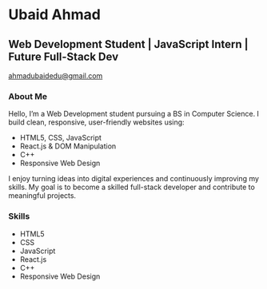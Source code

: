 # Ubaid Ahmad
## Web Development Student | JavaScript Intern | Future Full-Stack Dev
ahmadubaidedu@gmail.com

### About Me
Hello, I’m a Web Development student pursuing a BS in Computer Science. I build clean, responsive, user-friendly websites using:
- HTML5, CSS, JavaScript
- React.js & DOM Manipulation
- C++
- Responsive Web Design

I enjoy turning ideas into digital experiences and continuously improving my skills. My goal is to become a skilled full-stack developer and contribute to meaningful projects.

### Skills
- HTML5
- CSS
- JavaScript
- React.js
- C++
- Responsive Web Design

